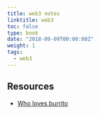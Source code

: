 ```yaml
---
title: web3 notes
linktitle: web3
toc: false
type: book
date: "2018-09-09T00:00:00Z"
weight: 1
tags:
  - web3
---
```


## Resources
- [Who loves burrito](https://wholovesburrito.com/)
